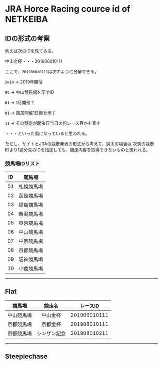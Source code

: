 # JRA Horce Racing cource id of NETKEIBA

## IDの形式の考察

例えば次のIDを見てみる。

中山金杯・・・201906010111

ここで、```201906010111```は次のように分解できる。

```2019``` -> 2019年開催

```06``` -> 中山競馬場を示すID

```01``` -> 1月開催？

```01``` -> 競馬開催1日目を示す

```11``` -> その競走が開催日当日の何レース目かを表す

・・・といった風になっていると思われる。

ただし、サイトとJRAの競走発表の形式から考えて、週末の場合は
次週の競走IDより1週分先のIDを指定しても、競走内容を取得できないものと思われる。

### 競馬場IDリスト

|ID|競馬場|
|:---:|:---:|
|01|札幌競馬場|
|02|函館競馬場|
|03|福島競馬場|
|04|新潟競馬場|
|05|東京競馬場|
|06|中山競馬場|
|07|中京競馬場|
|08|京都競馬場|
|09|阪神競馬場|
|10|小倉競馬場|

---

## Flat

|競馬場|競走名|レースID|
|:---:|:---:|:---:|
|中山競馬場|中山金杯|201906010111|
|京都競馬場|京都金杯|201908010111|
|京都競馬場|シンザン記念|201908010211|

---

## Steeplechase
